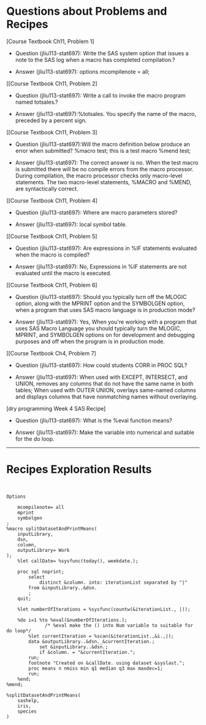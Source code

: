 
# Questions about Problems and Recipes



[Course Textbook Ch11, Problem 1]
* Question (jliu113-stat697): Write the SAS system option that issues a note to the SAS log when a macro has completed compilation.?
- Answer (jliu113-stat697): options mcompilenote = all;


[[Course Textbook Ch11, Problem 2]
* Question (jliu113-stat697): Write a call to invoke the macro program named totsales.?
- Answer (jliu113-stat697):%totsales. You specify the name of the macro, preceded by a percent sign.


[[Course Textbook Ch11, Problem 3]
* Question (jliu113-stat697):Will the macro definition below produce an error when submitted?
             %macro test;
             this is a test macro
             %mend test;
- Answer (jliu113-stat697): The correct answer is no. When the test macro is submitted there will be no compile errors from the macro processor. During compilation, the macro processor checks only macro-level statements. The two macro-level statements, %MACRO and %MEND, are syntactically correct.


[[Course Textbook Ch11, Problem 4]
* Question (jliu113-stat697): Where are macro parameters stored?  
- Answer (jliu113-stat697): local symbol table.


[[Course Textbook Ch11, Problem 5]
* Question (jliu113-stat697): Are expressions in %IF statements evaluated when the macro is compiled?
- Answer (jliu113-stat697): No, Expressions in %IF statements are not evaluated until the macro is executed.


[[Course Textbook Ch11, Problem 6]
* Question (jliu113-stat697): Should you typically turn off the MLOGIC option, along with the MPRINT option and the SYMBOLGEN option, when a program that uses SAS macro language is in production mode?
- Answer (jliu113-stat697): Yes, When you're working with a program that uses SAS Macro Language you should typically turn the MLOGIC, MPRINT, and SYMBOLGEN options on for development and debugging purposes and off when the program is in production mode.


[[Course Textbook Ch4, Problem 7]
* Question (jliu113-stat697): How could students CORR in PROC SQL?
- Answer (jliu113-stat697):  When used with EXCEPT, INTERSECT, and UNION, removes any columns that do not have the same name in both tables; When used with OUTER UNION, overlays  same-named columns and displays columns that have nonmatching names without overlaying.                                                                                                                                                                                                                                          



[dry programming Week 4 SAS Recipe]
* Question (jliu113-stat697): What is the  %eval function means?
- Answer (jliu113-stat697):  Make the variable into numerical and suitable for the do loop.



***



# Recipes Exploration Results



```


Options

    mcompilenote= all
	mprint
	symbolgen
;
%macro splitDatasetAndPrintMeans(
    inputLibrary, 
	dsn,
	column,
	outputLibrary= Work
);
    %let callDate= %sysfunc(today(), weekdate.);

	proc sql noprint;
	    select
		    distinct &column. into: iterationList separated by "|"
		from &inputLibrary..&dsn.
		;
	quit;

	%let numberOfIterations = %sysfunc(countw(&iterationList., |));

	%do i=1 %to %eval(&numberOfIterations.); 
              /* %eval make the () into Num variable to suitable for do loop*/
        %let currentIteration = %scan(&iterationList.,&i.,|);
		data &outputLibrary..&dsn._&currentIteration.;
		    set &inputLibrary..&dsn.;
			if &column. = "&currentIteration.";
		run;
		footnote "Created on &callDate. using dataset &syslast.";
		proc means n nmiss min q1 median q3 max maxdec=1;
		run;
	%end;
%mend;
	
%splitDatasetAndPrintMeans(
    sashelp, 
	iris,
	species
)



```
